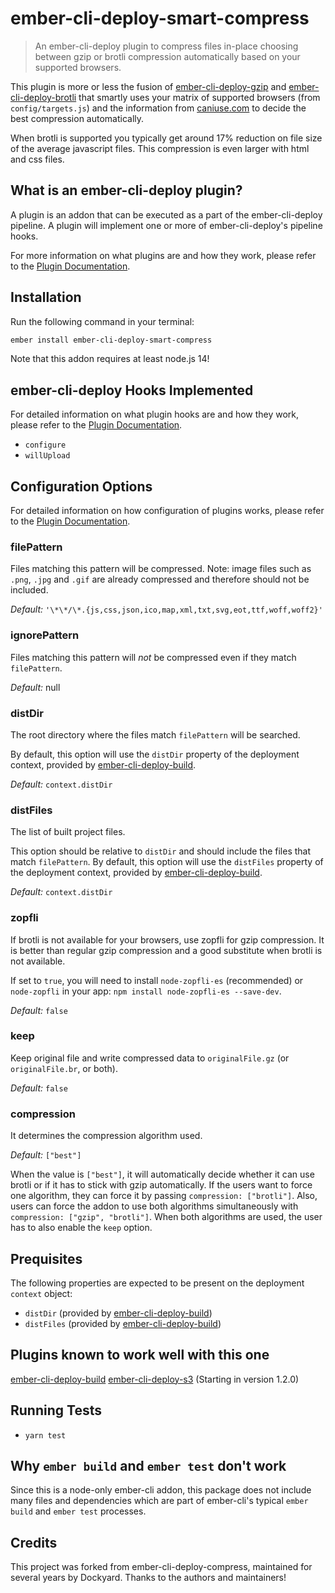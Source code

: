 # ember-cli-deploy-smart-compress

> An ember-cli-deploy plugin to compress files in-place choosing between gzip or brotli compression automatically based on your supported browsers.

This plugin is more or less the fusion of [ember-cli-deploy-gzip](https://github.com/ember-cli-deploy/ember-cli-deploy-gzip) and [ember-cli-deploy-brotli](https://github.com/mfeckie/ember-cli-deploy-brotli) that smartly uses your matrix of supported browsers (from `config/targets.js`) and the information
from [caniuse.com](https://caniuse.com/#feat=brotli) to decide the best compression automatically.

When brotli is supported you typically get around 17% reduction on file size of the average javascript files.  This compression is even larger with html and css files.

## What is an ember-cli-deploy plugin?

A plugin is an addon that can be executed as a part of the ember-cli-deploy pipeline. A plugin will implement one or more of ember-cli-deploy's pipeline hooks.

For more information on what plugins are and how they work, please refer to the [Plugin Documentation][1].

## Installation

Run the following command in your terminal:

```bash
ember install ember-cli-deploy-smart-compress
```

Note that this addon requires at least node.js 14!

## ember-cli-deploy Hooks Implemented

For detailed information on what plugin hooks are and how they work, please refer to the [Plugin Documentation][1].

- `configure`
- `willUpload`

## Configuration Options

For detailed information on how configuration of plugins works, please refer to the [Plugin Documentation][1].

### filePattern

Files matching this pattern will be compressed.
Note: image files such as `.png`, `.jpg` and `.gif` are already compressed and therefore should not be included.

*Default:* `'\*\*/\*.{js,css,json,ico,map,xml,txt,svg,eot,ttf,woff,woff2}'`

### ignorePattern

Files matching this pattern will *not* be compressed even if they match `filePattern`.

*Default:* null

### distDir

The root directory where the files match `filePattern` will be searched.

By default, this option will use the `distDir` property of the deployment context, provided by [ember-cli-deploy-build][2].

*Default:* `context.distDir`

### distFiles

The list of built project files.

This option should be relative to `distDir` and should include the files that match `filePattern`. By default, this option will use the `distFiles` property of the deployment context, provided by [ember-cli-deploy-build][2].

*Default:* `context.distDir`

### zopfli

If brotli is not available for your browsers, use zopfli for gzip compression. It is better than regular gzip compression and a good substitute when brotli is not available.

If set to `true`, you will need to install `node-zopfli-es` (recommended) or `node-zopfli` in your app: `npm install node-zopfli-es --save-dev`.

*Default:* `false`

### keep

Keep original file and write compressed data to `originalFile.gz` (or `originalFile.br`, or both).

*Default:* `false`

### compression

It determines the compression algorithm used.

*Default:* `["best"]`

When the value is `["best"]`, it will automatically decide whether it can use brotli or if it has to stick
with gzip automatically.
If the users want to force one algorithm, they can force it by passing `compression: ["brotli"]`.
Also, users can force the addon to use both algorithms simultaneously with `compression: ["gzip", "brotli"]`. When both algorithms are used, the user has to also enable the `keep` option.


## Prequisites

The following properties are expected to be present on the deployment `context` object:

- `distDir`      (provided by [ember-cli-deploy-build][2])
- `distFiles`    (provided by [ember-cli-deploy-build][2])

## Plugins known to work well with this one

[ember-cli-deploy-build][2]
[ember-cli-deploy-s3][3] (Starting in version 1.2.0)

## Running Tests

* `yarn test`

## Why `ember build` and `ember test` don't work

Since this is a node-only ember-cli addon, this package does not include many files and dependencies which are part of ember-cli's typical `ember build` and `ember test` processes.

[1]: http://ember-cli-deploy.github.io/ember-cli-deploy/plugins/ "Plugin Documentation"
[2]: https://github.com/zapnito/ember-cli-deploy-build "ember-cli-deploy-build"
[3]: https://github.com/zapnito/ember-cli-deploy-s3 "ember-cli-deploy-s3"

## Credits

This project was forked from ember-cli-deploy-compress, maintained for several years by Dockyard. Thanks to the authors and maintainers!
